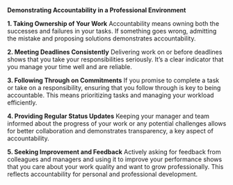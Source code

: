 **Demonstrating Accountability in a Professional Environment**

**1. Taking Ownership of Your Work**
Accountability means owning both the successes and failures in your tasks. If something goes wrong, admitting the mistake and proposing solutions demonstrates accountability.

**2. Meeting Deadlines Consistently**
Delivering work on or before deadlines shows that you take your responsibilities seriously. It’s a clear indicator that you manage your time well and are reliable.

**3. Following Through on Commitments**
If you promise to complete a task or take on a responsibility, ensuring that you follow through is key to being accountable. This means prioritizing tasks and managing your workload efficiently.

**4. Providing Regular Status Updates**
Keeping your manager and team informed about the progress of your work or any potential challenges allows for better collaboration and demonstrates transparency, a key aspect of accountability.

**5. Seeking Improvement and Feedback**
Actively asking for feedback from colleagues and managers and using it to improve your performance shows that you care about your work quality and want to grow professionally. This reflects accountability for personal and professional development.